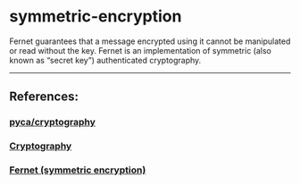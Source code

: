 # symmetric-encryption
Fernet guarantees that a message encrypted using it cannot be manipulated or read without the key. Fernet is an implementation of symmetric (also known as “secret key”) authenticated cryptography.

---
## References: 
### [pyca/cryptography](https://cryptography.io/en/latest/)
### [Cryptography](https://en.wikipedia.org/wiki/Cryptography)
### [Fernet (symmetric encryption)](https://cryptography.io/en/latest/fernet/)
